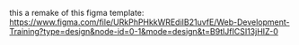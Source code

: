 this a remake of this figma template: 
https://www.figma.com/file/URkPhPHkkWREdiIB21uvfE/Web-Development-Training?type=design&node-id=0-1&mode=design&t=B9tlJfICSI13jHIZ-0
